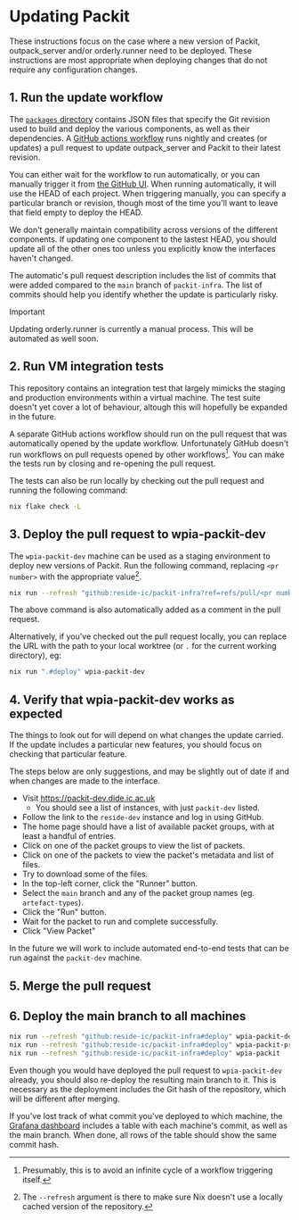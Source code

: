 # Updating Packit

These instructions focus on the case where a new version of Packit,
outpack_server and/or orderly.runner need to be deployed. These instructions
are most appropriate when deploying changes that do not require any
configuration changes.

## 1. Run the update workflow

The [`packages` directory](../packages) contains JSON files that specify the
Git revision used to build and deploy the various components, as well as their
dependencies. A [GitHub actions workflow](../.github/workflows/update.yaml)
runs nightly and creates (or updates) a pull request to update outpack_server
and Packit to their latest revision.

You can either wait for the workflow to run automatically, or you can manually
trigger it from [the GitHub UI][github-trigger]. When running automatically, it
will use the HEAD of each project. When triggering manually, you can specify a
particular branch or revision, though most of the time you'll want to leave
that field empty to deploy the HEAD.

We don't generally maintain compatibility across versions of the different
components. If updating one component to the lastest HEAD, you should update
all of the other ones too unless you explicitly know the interfaces haven't
changed.

[github-trigger]: https://github.com/reside-ic/packit-infra/actions/workflows/update.yaml

The automatic's pull request description includes the list of commits that were
added compared to the `main` branch of `packit-infra`. The list of commits
should help you identify whether the update is particularly risky.

> [!IMPORTANT]
> Updating orderly.runner is currently a manual process. This will be automated
> as well soon.

## 2. Run VM integration tests

This repository contains an integration test that largely mimicks the staging
and production environments within a virtual machine. The test suite doesn't
yet cover a lot of behaviour, altough this will hopefully be expanded in the
future.

A separate GitHub actions workflow should run on the pull request that was
automatically opened by the update workflow. Unfortunately GitHub doesn't run
workflows on pull requests opened by other workflows[^workflow-loop]. You can
make the tests run by closing and re-opening the pull request.

The tests can also be run locally by checking out the pull request and running
the following command:

```sh
nix flake check -L
```

[^workflow-loop]: Presumably, this is to avoid an infinite cycle of a workflow
    triggering itself.

## 3. Deploy the pull request to wpia-packit-dev

The `wpia-packit-dev` machine can be used as a staging environment to deploy
new versions of Packit. Run the following command, replacing `<pr number>` with
the appropriate value[^refresh].

[^refresh]: The `--refresh` argument is there to make sure Nix doesn't use a
    locally cached version of the repository.

```sh
nix run --refresh "github:reside-ic/packit-infra?ref=refs/pull/<pr number>/merge#deploy" wpia-packit-dev
```

The above command is also automatically added as a comment in the pull request.

Alternatively, if you've checked out the pull request locally, you can replace
the URL with the path to your local worktree (or `.` for the current working
directory), eg:

```sh
nix run ".#deploy" wpia-packit-dev
```

## 4. Verify that wpia-packit-dev works as expected

The things to look out for will depend on what changes the update carried. If
the update includes a particular new features, you should focus on checking
that particular feature.

The steps below are only suggestions, and may be slightly out of date if and
when changes are made to the interface.

- Visit <https://packit-dev.dide.ic.ac.uk>
    - You should see a list of instances, with just `packit-dev` listed.
- Follow the link to the `reside-dev` instance and log in using GitHub.
- The home page should have a list of available packet groups, with at least a handful of entries.
- Click on one of the packet groups to view the list of packets.
- Click on one of the packets to view the packet's metadata and list of files.
- Try to download some of the files.
- In the top-left corner, click the "Runner" button.
- Select the `main` branch and any of the packet group names (eg. `artefact-types`).
- Click the "Run" button.
- Wait for the packet to run and complete successfully.
- Click "View Packet"

In the future we will work to include automated end-to-end tests that can be
run against the `packit-dev` machine.

## 5. Merge the pull request

## 6. Deploy the main branch to all machines

```sh
nix run --refresh "github:reside-ic/packit-infra#deploy" wpia-packit-dev
nix run --refresh "github:reside-ic/packit-infra#deploy" wpia-packit-private
nix run --refresh "github:reside-ic/packit-infra#deploy" wpia-packit
```

Even though you would have deployed the pull request to `wpia-packit-dev`
already, you should also re-deploy the resulting main branch to it. This is
necessary as the deployment includes the Git hash of the repository, which will
be different after merging.

If you've lost track of what commit you've deployed to which machine, the
[Grafana dashboard][grafana] includes a table with each machine's commit, as
well as the main branch. When done, all rows of the table should show the same
commit hash.

[grafana]: https://bots.dide.ic.ac.uk/grafana/d/ec3e9e02-b051-4bf6-a995-3d4274e702fe/outpack
